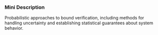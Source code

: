 ### Mini Description

Probabilistic approaches to bound verification, including methods for handling uncertainty and establishing statistical guarantees about system behavior.
